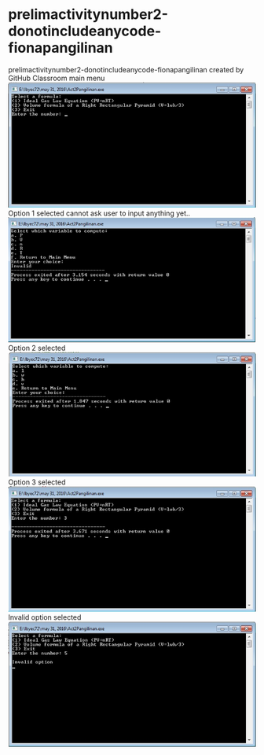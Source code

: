 # prelimactivitynumber2-donotincludeanycode-fionapangilinan
prelimactivitynumber2-donotincludeanycode-fionapangilinan created by GitHub Classroom
main menu
![](a1.jpg)
Option 1 selected
cannot ask user to input anything yet..
![](a2.jpg)
Option 2 selected
![](a3.jpg)
Option 3 selected
![](a4.jpg)
Invalid option selected
![](a5.jpg)
